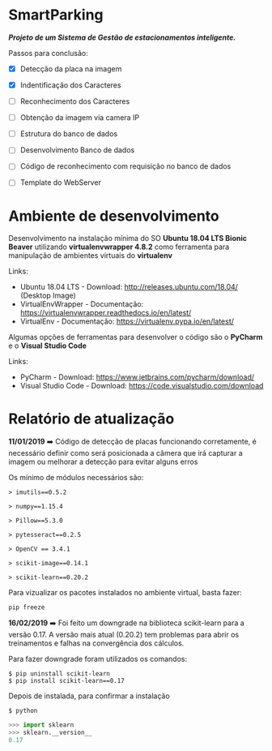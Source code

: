 # SmartParking

**_Projeto de um Sistema de Gestão de estacionamentos inteligente._**

Passos para conclusão:

- [x] Detecção da placa na imagem

- [x] Indentificação dos Caracteres

- [ ] Reconhecimento dos Caracteres

- [ ] Obtenção da imagem via camera IP

- [ ] Estrutura do banco de dados

- [ ] Desenvolvimento Banco de dados

- [ ] Código de reconhecimento com requisição no banco de dados

- [ ] Template do WebServer



# Ambiente de desenvolvimento

Desenvolvimento na instalação mínima do SO **Ubuntu 18.04 LTS Bionic Beaver** utilizando **virtualenvwrapper 4.8.2** como ferramenta para manipulação de ambientes virtuais do **virtualenv**

Links:
* Ubuntu 18.04 LTS - Download: http://releases.ubuntu.com/18.04/  (Desktop Image)
* VirtualEnvWrapper - Documentação: https://virtualenvwrapper.readthedocs.io/en/latest/
* VirtualEnv - Documentação: https://virtualenv.pypa.io/en/latest/

Algumas opções de ferramentas para desenvolver o código são o **PyCharm** e o **Visual Studio Code**

Links:
* PyCharm - Download: https://www.jetbrains.com/pycharm/download/
* Visual Studio Code - Download: https://code.visualstudio.com/download

# Relatório de atualização

**11/01/2019** :arrow_right:
Código de detecção de placas funcionando corretamente, é necessário definir como será posicionada a câmera que irá capturar a imagem ou melhorar a detecção para evitar alguns erros

Os mínimo de módulos necessários são:
```
> imutils==0.5.2

> numpy==1.15.4

> Pillow==5.3.0

> pytesseract==0.2.5

> OpenCV == 3.4.1

> scikit-image==0.14.1

> scikit-learn==0.20.2
```
Para vizualizar os pacotes instalados no ambiente virtual, basta fazer:
```
pip freeze
```

**16/02/2019**  :arrow_right:
Foi feito um downgrade na biblioteca scikit-learn para a versão 0.17. A versão mais atual (0.20.2) tem problemas para abrir os treinamentos e falhas na convergência dos cálculos.

Para fazer downgrade foram utilizados os comandos:
```
$ pip uninstall scikit-learn
$ pip install scikit-learn==0.17
``` 
Depois de instalada, para confirmar a instalação
```
$ python
```

```Python
>>> import sklearn
>>> sklearn.__version__
0.17
```